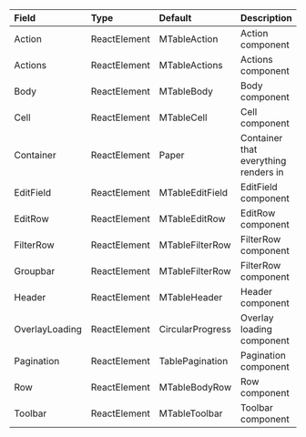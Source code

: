 | Field           | Type         | Default           | Description                                                                               |
|:----------------|:-------------|:------------------|:------------------------------------------------------------------------------------------|
| Action          | ReactElement | MTableAction      | Action component                                                                          |
| Actions         | ReactElement | MTableActions     | Actions component                                                                         |
| Body            | ReactElement | MTableBody        | Body component                                                                            |
| Cell            | ReactElement | MTableCell        | Cell component                                                                            |
| Container       | ReactElement | Paper             | Container that everything renders in                                                      |
| EditField       | ReactElement | MTableEditField   | EditField component                                                                       |
| EditRow         | ReactElement | MTableEditRow     | EditRow component                                                                         |
| FilterRow       | ReactElement | MTableFilterRow   | FilterRow component                                                                       |
| Groupbar        | ReactElement | MTableFilterRow   | FilterRow component                                                                       |
| Header          | ReactElement | MTableHeader      | Header component                                                                          |
| OverlayLoading  | ReactElement | CircularProgress  | Overlay loading component                                                                 |
| Pagination      | ReactElement | TablePagination   | Pagination component                                                                      |
| Row             | ReactElement | MTableBodyRow     | Row component                                                                             |
| Toolbar         | ReactElement | MTableToolbar     | Toolbar component                                                                         |
